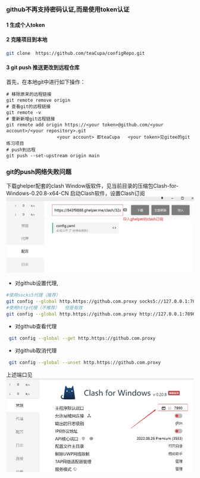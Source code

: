 ### github不再支持密码认证,而是使用token认证

#### 1 生成个人token

#### 2 克隆项目到本地

```bash
git clone  https://github.com/teaCupa/configRepo.git
```

#### 3 git push 推送更改到远程仓库

首先，在本地git中进行如下操作：

```shell
# 移除原来的远程链接
git remote remove origin
# 查看git的远程链接
git remote -v
# 重新新增git远程链接
git remote add origin https://<your token>@github.com/<your account>/<your repository>.git
                   <your account> 即teaCupa   <your token>见gitee的git练习项目
# push到远程
git push --set-upstream origin main
```

### git的push网络失败问题
下载ghelper配套的clash Window版软件，见当前目录的压缩包Clash-for-Windows-0.20.8-x64-CN
启动Clash软件，设置Clash订阅
![](img/useClashWin.jpg)
- 对github设置代理,
```bash
#使用socks5代理（推荐）
git config --global http.https://github.com.proxy socks5://127.0.0.1:7890
#使用http代理（不推荐）  但是有效
git config --global http.https://github.com.proxy http://127.0.0.1:7890
```
- 对github查看代理
```bash
 git config --global --get http.https://github.com.proxy
```
- 对github取消代理
```bash
 git config --global --unset http.https://github.com.proxy
```
上述端口见
![](img/proxyPort.jpg)
